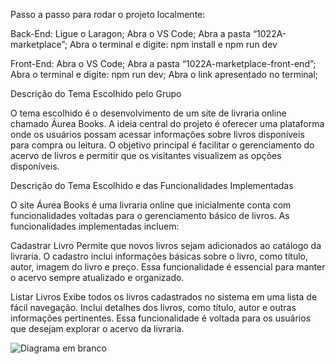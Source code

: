 Passo a passo para rodar o projeto localmente:

Back-End:
Ligue o Laragon;
Abra o VS Code;
Abra a pasta “1022A-marketplace”;
Abra o terminal e digite: npm install e npm run dev

Front-End:
Abra o VS Code;
Abra a pasta “1022A-marketplace-front-end”;
Abra o terminal e digite: npm run dev;
Abra o link apresentado no terminal;



Descrição do Tema Escolhido pelo Grupo

O tema escolhido é o desenvolvimento de um site de livraria online chamado Áurea Books. A ideia central do projeto é oferecer uma plataforma onde os usuários possam acessar informações sobre livros disponíveis para compra ou leitura. O objetivo principal é facilitar o gerenciamento do acervo de livros e permitir que os visitantes visualizem as opções disponíveis.

Descrição do Tema Escolhido e das Funcionalidades Implementadas

O site Áurea Books é uma livraria online que inicialmente conta com funcionalidades voltadas para o gerenciamento básico de livros. As funcionalidades implementadas incluem:

Cadastrar Livro
Permite que novos livros sejam adicionados ao catálogo da livraria.
O cadastro inclui informações básicas sobre o livro, como título, autor, imagem do livro e preço.
Essa funcionalidade é essencial para manter o acervo sempre atualizado e organizado.

Listar Livros
Exibe todos os livros cadastrados no sistema em uma lista de fácil navegação.
Inclui detalhes dos livros, como título, autor e outras informações pertinentes.
Essa funcionalidade é voltada para os usuários que desejam explorar o acervo da livraria.

![Diagrama em branco](https://github.com/user-attachments/assets/b1dc091d-1692-4d64-8857-3e10997d79c4)

